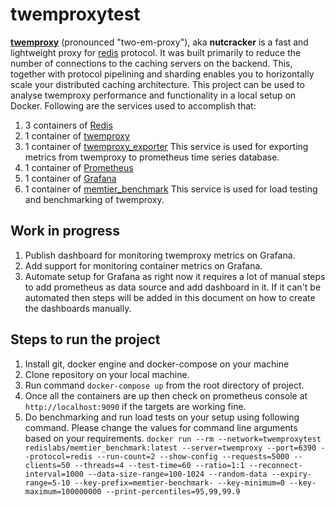 # twemproxytest

[**twemproxy**](https://github.com/twitter/twemproxy) (pronounced "two-em-proxy"), aka **nutcracker** is a fast and lightweight proxy for [redis](http://redis.io/) protocol. It was built primarily to reduce the number of connections to the caching servers on the backend. This, together with protocol pipelining and sharding enables you to horizontally scale your distributed caching architecture. This project can be used to analyse twemproxy performance and functionality in a local setup on Docker. Following are the services used to accomplish that:
1. 3 containers of [Redis](https://hub.docker.com/_/redis)
2. 1 container of [twemproxy](https://github.com/twitter/twemproxy)
3. 1 container of [twemproxy_exporter](https://github.com/stuartnelson3/twemproxy_exporter) This service is used for exporting metrics from twemproxy to prometheus time series database.
4. 1 container of [Prometheus](https://prometheus.io/)
5. 1 container of [Grafana](https://grafana.com/) 
6. 1 container of [memtier_benchmark](https://github.com/RedisLabs/memtier_benchmark) This service is used for load testing and benchmarking of twemproxy.

## Work in progress

1. Publish dashboard for monitoring twemproxy metrics on Grafana.
2. Add support for monitoring container metrics on Grafana.
3. Automate setup for Grafana as right now it requires a lot of manual steps to add prometheus as data source and add dashboard in it. If it can't be automated then steps will be added in this document on how to create the dashboards manually.

## Steps to run the project

1. Install git, docker engine and docker-compose on your machine
2. Clone repository on your local machine.
3. Run command `docker-compose up` from the root directory of project.
4. Once all the containers are up then check on prometheus console at `http://localhost:9090` if the targets are working fine.
5. Do benchmarking and run load tests on your setup using following command. Please change the values for command line arguments based on your requirements.
`docker run --rm --network=twemproxytest redislabs/memtier_benchmark:latest --server=twemproxy --port=6390 --protocol=redis --run-count=2 --show-config --requests=5000 --clients=50 --threads=4 --test-time=60 --ratio=1:1 --reconnect-interval=1000 --data-size-range=100-1024 --random-data --expiry-range=5-10 --key-prefix=memtier-benchmark- --key-minimum=0 --key-maximum=100000000 --print-percentiles=95,99,99.9` 